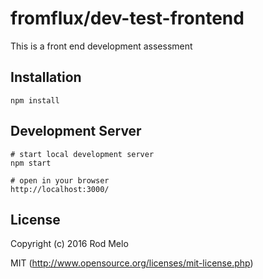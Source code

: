 # fromflux/dev-test-frontend

This is a front end development assessment

## Installation

```
npm install
```

## Development Server
```
# start local development server
npm start

# open in your browser
http://localhost:3000/
```

## License

Copyright (c) 2016 Rod Melo

MIT (http://www.opensource.org/licenses/mit-license.php)